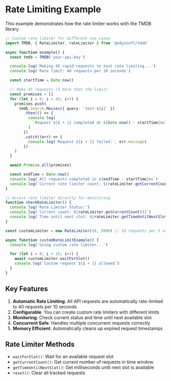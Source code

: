 # Rate Limiting Example

This example demonstrates how the rate limiter works with the TMDB library.

```typescript
// Custom rate limiter for different use cases
import TMDB, { RateLimiter, rateLimiter } from '@odyssoft/tmdb'

async function example() {
  const tmdb = TMDB('your-api-key')

  console.log('Making 45 rapid requests to test rate limiting...')
  console.log('Rate limit: 40 requests per 10 seconds')

  const startTime = Date.now()

  // Make 45 requests (5 more than the limit)
  const promises = []
  for (let i = 0; i < 45; i++) {
    promises.push(
      tmdb.Search.Movies({ query: `test-${i}` })
        .then(() => {
          console.log(
            `Request ${i + 1} completed at ${Date.now() - startTime}ms`
          )
        })
        .catch((err) => {
          console.log(`Request ${i + 1} failed:`, err.message)
        })
    )
  }

  await Promise.all(promises)

  const endTime = Date.now()
  console.log(`All requests completed in ${endTime - startTime}ms`)
  console.log(`Current rate limiter count: ${rateLimiter.getCurrentCount()}`)
}

// Access rate limiter directly for monitoring
function checkRateLimiter() {
  console.log('Rate Limiter Status:')
  console.log(`Current count: ${rateLimiter.getCurrentCount()}`)
  console.log(`Time until next slot: ${rateLimiter.getTimeUntilNextSlot()}ms`)
}

const customLimiter = new RateLimiter(10, 5000) // 10 requests per 5 seconds

async function customRateLimitExample() {
  console.log('Using custom rate limiter...')

  for (let i = 0; i < 15; i++) {
    await customLimiter.waitForSlot()
    console.log(`Custom request ${i + 1} allowed`)
  }
}
```

## Key Features

1. **Automatic Rate Limiting**: All API requests are automatically rate-limited to 40 requests per 10 seconds
2. **Configurable**: You can create custom rate limiters with different limits
3. **Monitoring**: Check current status and time until next available slot
4. **Concurrent Safe**: Handles multiple concurrent requests correctly
5. **Memory Efficient**: Automatically cleans up expired request timestamps

## Rate Limiter Methods

- `waitForSlot()`: Wait for an available request slot
- `getCurrentCount()`: Get current number of requests in time window
- `getTimeUntilNextSlot()`: Get milliseconds until next slot is available
- `reset()`: Clear all tracked requests
   
   
